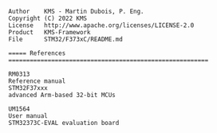 
    Author    KMS - Martin Dubois, P. Eng.
    Copyright (C) 2022 KMS
    License   http://www.apache.org/licenses/LICENSE-2.0
    Product   KMS-Framework
    File      STM32/F373xC/README.md

    ===== References ========================================================

    RM0313
    Reference manual
    STM32F37xxx
    advanced Arm-based 32-bit MCUs

    UM1564
    User manual
    STM32373C-EVAL evaluation board

